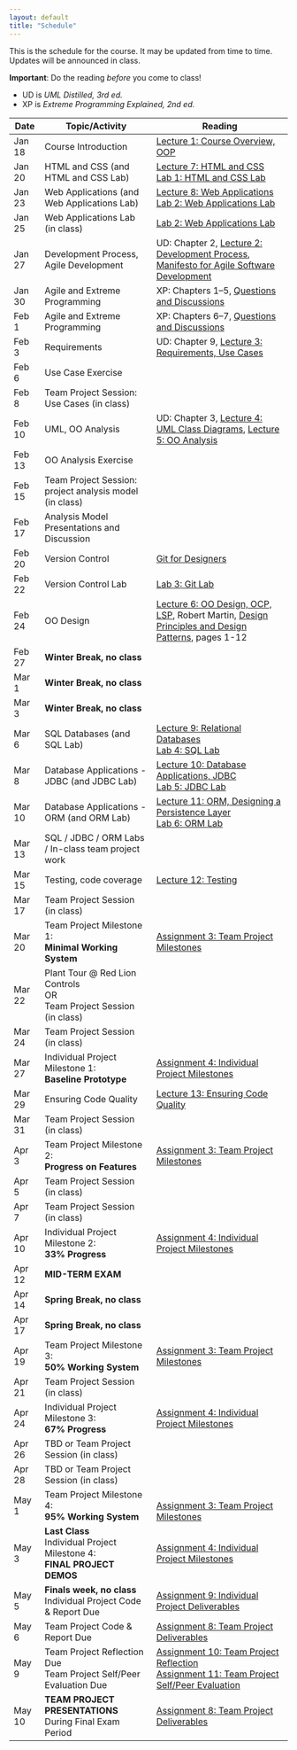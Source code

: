 ```yaml
---
layout: default
title: "Schedule"
---
```


This is the schedule for the course.  It may be updated from time to time.  Updates will be announced in class.

**Important**: Do the reading *before* you come to class!

* UD is *UML Distilled, 3rd ed.*
* XP is *Extreme Programming Explained, 2nd ed.*

Date | Topic/Activity | Reading
---- | -------------- | -------
Jan 18 | Course Introduction | [Lecture 1: Course Overview, OOP](lectures/lecture01.html)
Jan 20 | HTML and CSS (and HTML and CSS Lab) | [Lecture 7: HTML and CSS](lectures/lecture07.html)<br> [Lab 1: HTML and CSS Lab](./labs/lab01.html)
Jan 23 | Web Applications (and Web Applications Lab) | [Lecture 8: Web Applications](lectures/lecture08.html)<br> [Lab 2: Web Applications Lab](./labs/lab02.html)
Jan 25 | Web Applications Lab (in class) | [Lab 2: Web Applications Lab](./labs/lab02.html)
Jan 27 | Development Process, Agile Development | UD: Chapter 2, [Lecture 2: Development Process](lectures/lecture02.html), [Manifesto for Agile Software Development](http://www.agilemanifesto.org/)
Jan 30 | Agile and Extreme Programming | XP: Chapters 1&ndash;5, [Questions and Discussions](lectures/XPdiscussion1_5.html)
Feb 1 | Agile and Extreme Programming | XP: Chapters 6&ndash;7, [Questions and Discussions](lectures/XPdiscussion6_7.html)
Feb 3 | Requirements | UD: Chapter 9, [Lecture 3: Requirements, Use Cases](lectures/lecture03.html)
Feb 6 | Use Case Exercise |
Feb 8 | Team Project Session: Use Cases (in class) | 
Feb 10 | UML, OO Analysis | UD: Chapter 3, [Lecture 4: UML Class Diagrams](lectures/lecture04.html), [Lecture 5: OO Analysis](lectures/lecture05.html)
Feb 13 | OO Analysis Exercise | 
Feb 15 | Team Project Session: project analysis model (in class)
Feb 17 | Analysis Model Presentations and Discussion
Feb 20 | Version Control | [Git for Designers](https://web.archive.org/web/20150301060509/http://hoth.entp.com/output/git_for_designers.html)
Feb 22 | Version Control Lab |  [Lab 3: Git Lab](./labs/lab03.html)
Feb 24 | OO Design | [Lecture 6: OO Design, OCP, LSP](lectures/lecture06.html), Robert Martin, [Design Principles and Design Patterns](lectures/lecture06/Principles_and_Patterns.pdf), pages 1-12
Feb 27 | **Winter Break, no class**
Mar 1 | **Winter Break, no class**
Mar 3 | **Winter Break, no class**
Mar 6 | SQL Databases (and SQL Lab) | [Lecture 9: Relational Databases](lectures/lecture09.html)<br> [Lab 4: SQL Lab](./labs/lab04.html)
Mar 8 | Database Applications - JDBC (and JDBC Lab) | [Lecture 10: Database Applications, JDBC](lectures/lecture10.html)<br> [Lab 5: JDBC Lab](./labs/lab05.html) 
Mar 10 | Database Applications - ORM (and ORM Lab) | [Lecture 11: ORM, Designing a Persistence Layer](lectures/lecture11.html)<br> [Lab 6: ORM Lab](./labs/lab06.html)
Mar 13 | SQL / JDBC / ORM Labs / In-class team project work
Mar 15 | Testing, code coverage | [Lecture 12: Testing](lectures/lecture12.html)
Mar 17 | Team Project Session (in class)
Mar 20 | Team Project Milestone 1:<br> **Minimal Working System** | [Assignment 3: Team Project Milestones](assign/assign03.html)
Mar 22 | Plant Tour @ Red Lion Controls<br>OR<br>Team Project Session (in class)
Mar 24 | Team Project Session (in class)
Mar 27 | Individual Project Milestone 1:<br> **Baseline Prototype** | [Assignment 4: Individual Project Milestones](assign/assign04.html)
Mar 29 | Ensuring Code Quality | [Lecture 13: Ensuring Code Quality](lectures/lecture13.html)
Mar 31 | Team Project Session (in class)
Apr 3 | Team Project Milestone 2:<br> **Progress on Features** | [Assignment 3: Team Project Milestones](assign/assign03.html)
Apr 5 | Team Project Session (in class)
Apr 7 | Team Project Session (in class)
Apr 10 | Individual Project Milestone 2:<br> **33% Progress** | [Assignment 4: Individual Project Milestones](assign/assign04.html)
Apr 12 | **MID-TERM EXAM**
Apr 14 | **Spring Break, no class**
Apr 17 | **Spring Break, no class**
Apr 19 | Team Project Milestone 3:<br> **50% Working System** | [Assignment 3: Team Project Milestones](assign/assign03.html)
Apr 21 | Team Project Session (in class)
Apr 24 | Individual Project Milestone 3:<br> **67% Progress** | [Assignment 4: Individual Project Milestones](assign/assign04.html)
Apr 26 | TBD or Team Project Session (in class)
Apr 28 | TBD or Team Project Session (in class)
May 1 | Team Project Milestone 4:<br> **95% Working System** | <br>[Assignment 3: Team Project Milestones](assign/assign03.html)
May 3 | **Last Class**<br>Individual Project Milestone 4:<br> **FINAL PROJECT DEMOS** | [Assignment 4: Individual Project Milestones](assign/assign04.html)
May 5 | **Finals week, no class**<br>Individual Project Code & Report Due  | [Assignment 9: Individual Project Deliverables](assign/assign09.html)
May 6 | Team Project Code & Report Due| [Assignment 8: Team Project Deliverables](assign/assign08.html)
May 9 | Team Project Reflection Due<br>Team Project Self/Peer Evaluation Due | [Assignment 10: Team Project Reflection](assign/assign10.html)<br> [Assignment 11: Team Project Self/Peer Evaluation](assign/assign11.html)
May 10 | **TEAM PROJECT PRESENTATIONS**<br>During Final Exam Period | [Assignment 8: Team Project Deliverables](assign/assign08.html)